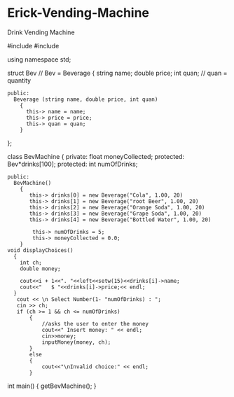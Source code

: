 # Erick-Vending-Machine
Drink Vending Machine

  #include <iostream>
  #include <cmath>
  
  using namespace std;
  
  struct Bev  // Bev = Beverage
  {
    string name;
    double price;
    int quan; // quan = quantity
    
    public: 
      Beverage (string name, double price, int quan)
        {
          this-> name = name;
          this-> price = price;
          this-> quan = quan;
        }
  };
  
  class BevMachine
  {
    private: float moneyCollected;
    protected: Bev*drinks[100];
    protected: int numOfDrinks;
    
    public: 
      BevMachine()
        {
           this-> drinks[0] = new Beverage("Cola", 1.00, 20)
           this-> drinks[1] = new Beverage("root Beer", 1.00, 20)
           this-> drinks[2] = new Beverage("Orange Soda", 1.00, 20) 
           this-> drinks[3] = new Beverage("Grape Soda", 1.00, 20) 
           this-> drinks[4] = new Beverage("Bottled Water", 1.00, 20) 
            
            this-> numOfDrinks = 5;
            this-> moneyCollected = 0.0;
        }
    void displayChoices()
      {
        int ch;
        double money;
  
        cout<<i + 1<<". "<<left<<setw(15)<<drinks[i]->name;
        cout<<"   $ "<<drinks[i]->price;<< endl;
      }
       cout << \n Select Number(1- "numOfDrinks) : "; 
       cin >> ch;
       if (ch >= 1 && ch <= numOfDrinks)
           {
               //asks the user to enter the money
               cout<<" Insert money: " << endl;
               cin>>money;
               inputMoney(money, ch);
           }
           else
           {
               cout<<"\nInvalid choice:" << endl;
           }
  
  
  
  
  
  
  
  int main()
  {
    getBevMachine();
  }
  
  
